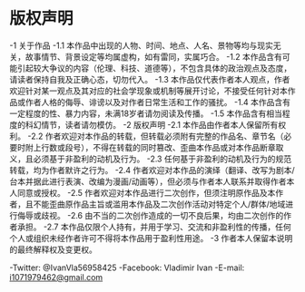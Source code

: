 # 版权声明

-1 关于作品
-1.1 本作品中出现的人物、时间、地点、人名、景物等均与现实无关，故事情节、背景设定等均属虚构，如有雷同，实属巧合。
-1.2 本作品含有可能引起较大争议的内容（伦理、科技、道德等），不包含具体的政治观点及态度，请读者保持自我及正确心态，切勿代入。
-1.3 本作品仅代表作者本人观点，作者欢迎针对某一观点及其对应的社会学现象或机制等展开讨论，不接受任何针对本作品或作者人格的侮辱、诽谤以及对作者日常生活和工作的骚扰。
-1.4 本作品含有一定程度的性、暴力内容，未满18岁者请勿阅读及传播。
-1.5 本作品含有相当程度的科幻情节，读者请勿模仿。
-2 版权声明
-2.1 本作品由作者本人保留所有权利。
-2.2 作者欢迎对本作品的转载，但转载必须附有完整的作品名、章节名（必要时附上行数或段号），不得在转载的同时篡改、歪曲本作品或对本作品断章取义，且必须基于非盈利的动机及行为。
-2.3 任何基于非盈利的动机及行为的规范转载，均为作者默许之行为。
-2.4 作者欢迎对本作品的演绎（翻译、改写为剧本/台本并据此进行表演、改编为漫画/动画等），但必须与作者本人联系并取得作者本人同意或授权。
-2.5 作者欢迎对本作品进行二次创作，但须注明原作品及本作者，且不能歪曲原作品主旨或滥用本作品及二次创作活动对特定个人/群体/地域进行侮辱或歧视。
-2.6 由不当的二次创作造成的一切不良后果，均由二次创作的作者承担。
-2.7 本作品仅限个人持有，并用于学习、交流和非盈利性的传播，任何个人或组织未经作者许可不得将本作品用于盈利性用途。
-3 作者本人保留本说明的最终解释权及变更权。

-Twitter: @IvanVla56958425
-Facebook: Vladimir Ivan
-E-mail: i1071979462@gmail.com
